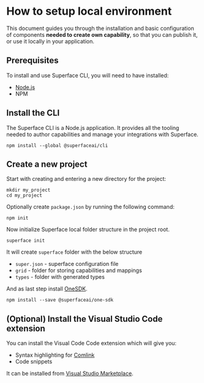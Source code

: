 # How to setup local environment

This document guides you through the installation and basic configuration of components **needed to create own capability**, so that you can publish it, or use it locally in your application.

## Prerequisites

To install and use Superface CLI, you will need to have installed:

- [Node.js](https://nodejs.dev/learn/how-to-install-nodejs)
- NPM

## Install the CLI

The Superface CLI is a Node.js application. It provides all the tooling needed to author capabilities and manage your integrations with Superface.

```shell
npm install --global @superfaceai/cli
```

## Create a new project

Start with creating and entering a new directory for the project:

```shell
mkdir my_project
cd my_project
```

Optionally create `package.json` by running the following command:

```shell
npm init
```

Now initialize Superface local folder structure in the project root.

```shell
superface init
```

It will create `superface` folder with the below structure

- `super.json` - superface configuration file
- `grid` - folder for storing capabilities and mappings
- `types` - folder with generated types

And as last step install [OneSDK](/reference/one-sdk).

```shell
npm install --save @superfaceai/one-sdk
```

## (Optional) Install the Visual Studio Code extension

You can install the Visual Code Code extension which will give you:

- Syntax highlighting for [Comlink](/comlink)
- Code snippets

It can be installed from [Visual Studio Marketplace](https://marketplace.visualstudio.com/items?itemName=superfaceai.superface-language-client-vscode).
